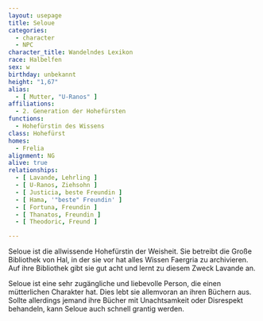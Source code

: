```yaml
---
layout: usepage
title: Seloue
categories:
  - character
  - NPC
character_title: Wandelndes Lexikon
race: Halbelfen
sex: w
birthday: unbekannt
height: "1,67"
alias:
  - [ Mutter, "U-Ranos" ]
affiliations:
  - 2. Generation der Hohefürsten
functions:
  - Hohefürstin des Wissens
class: Hohefürst
homes:
  - Frelia
alignment: NG
alive: true
relationships:
  - [ Lavande, Lehrling ]
  - [ U-Ranos, Ziehsohn ]
  - [ Justicia, beste Freundin ]
  - [ Hama, '"beste" Freundin' ]
  - [ Fortuna, Freundin ]
  - [ Thanatos, Freundin ]
  - [ Theodoric, Freund ]

---
```


Seloue ist die allwissende Hohefürstin der Weisheit. Sie betreibt die Große Bibliothek von Hal, in der sie vor hat alles
Wissen Faergria zu archivieren. Auf ihre Bibliothek gibt sie gut acht und lernt zu diesem Zweck Lavande an.

Seloue ist eine sehr zugängliche und liebevolle Person, die einen mütterlichen Charakter hat. Dies lebt sie allemvoran
an ihren Büchern aus. Sollte allerdings jemand ihre Bücher mit Unachtsamkeit oder Disrespekt behandeln, kann Seloue auch
schnell grantig werden.